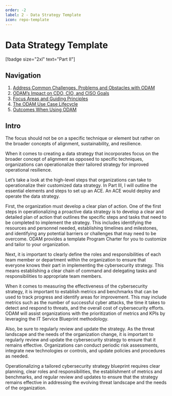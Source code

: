 ```yaml
---
order: -2
label: 2 - Data Strategy Template
icon: repo-template
---
```

# Data Strategy Template

[!badge size="2xl" text="Part II"]

## Navigation

1. [Address Common Challenges, Problems and Obstacles with ODAM](1-challenges.md)
2. [ODAM’s Impact on CDO, CIO, and CISO Goals](2-impact.md)
3. [Focus Areas and Guiding Principles](3-principles.md)
4. [The ODAM Use Case Lifecycle](4-lifecycle.md)
5. [Outcomes When Using ODAM](5-outcomes.md)

## Intro

The focus should not be on a specific technique or element but rather on the broader concepts of alignment, sustainability, and resilience. 

When it comes to creating a data strategy that incorporates focus on the broader concept of alignment as opposed to specific techniques, organizations can operationalize their tailored strategy for improved operational resilience.

Let’s take a look at the high-level steps that organizations can take to operationalize their customized data strategy. In Part III, I will outline the essential elements and steps to set up an ACE. An ACE would deploy and operate the data strategy.

First, the organization must develop a clear plan of action. One of the first steps in operationalizing a proactive data strategy is to develop a clear and detailed plan of action that outlines the specific steps and tasks that need to be completed to implement the strategy. This includes identifying the resources and personnel needed, establishing timelines and milestones, and identifying any potential barriers or challenges that may need to be overcome. ODAM provides a template Program Charter for you to customize and tailor to your organization.

Next, it is important to clearly define the roles and responsibilities of each team member or department within the organization to ensure that everyone knows their part in implementing the cybersecurity strategy. This means establishing a clear chain of command and delegating tasks and responsibilities to appropriate team members.

When it comes to measuring the effectiveness of the cybersecurity strategy, it is important to establish metrics and benchmarks that can be used to track progress and identify areas for improvement. This may include metrics such as the number of successful cyber attacks, the time it takes to detect and respond to threats, and the overall cost of cybersecurity efforts. ODAM will assist organizations with the prioritization of metrics and KPIs by leveraging the IT Service Blueprint methodology.

Also, be sure to regularly review and update the strategy. As the threat landscape and the needs of the organization change, it is important to regularly review and update the cybersecurity strategy to ensure that it remains effective. Organizations can conduct periodic risk assessments, integrate new technologies or controls, and update policies and procedures as needed.

Operationalizing a tailored cybersecurity strategy blueprint requires clear planning, clear roles and responsibilities, the establishment of metrics and benchmarks, and regular review and updates to ensure that the strategy remains effective in addressing the evolving threat landscape and the needs of the organization.